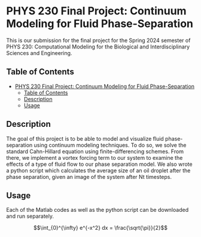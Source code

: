 # PHYS 230 Final Project: Continuum Modeling for Fluid Phase-Separation

This is our submission for the final project for the Spring 2024 semester of
PHYS 230: Computational Modeling for the Biological and Interdisciplinary 
Sciences and Engineering. 


## Table of Contents

- [PHYS 230 Final Project: Continuum Modeling for Fluid Phase-Separation](#project-title)
  - [Table of Contents](#table-of-contents)
  - [Description](#description)
  - [Usage](#usage)



## Description

The goal of this project is to be able to model and visualize fluid phase-separation
using continuum modeling techniques. To do so, we solve the standard Cahn-Hillard equation 
using finite-differencing schemes. From there, we implement a vortex forcing term to our 
system to examine the effects of a type of fluid flow to our phase separation model. We 
also wrote a python script which calculates the average size of an oil droplet after the
phase separation, given an image of the system after Nt timesteps. 

## Usage

Each of the Matlab codes as well as the python script can be downloaded and run separately. 

$$\int_{0}^{\infty} e^{-x^2} dx = \frac{\sqrt{\pi}}{2}$$





